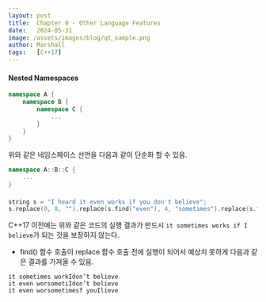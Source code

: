 ```yaml
---
layout: post
title:  Chapter 8 - Other Language Features
date:   2024-05-31
image: /assets/images/blog/qt_sample.png
author: Marshall
tags:   [C++17]
---
```


#### Nested Namespaces

```c++
namespace A {
    namespace B {
        namespace C {
            ...
        }
    }
}
```

위와 같은 네임스페이스 선언을 다음과 같이 단순화 할 수 있음.

```c++
namespace A::B::C {
    ...
}
```

#### 

```c++
string s = "I heard it even works if you don't believe";
s.replace(0, 8, "").replace(s.find("even"), 4, "sometimes").replace(s.find("you don't"), 9, "I");
```

C++17 이전에는 위와 같은 코드의 실행 결과가 반드시 `it sometimes works if I believe`가 되는 것을 보장하지 않는다.
* find() 함수 호출이 replace 함수 호출 전에 실행이 되어서 예상치 못하게 다음과 같은 결과를 가져올 수 있음.

```
it sometimes workIdon’t believe
it even worsometiIdon’t believe
it even worsometimesf youIlieve
```

